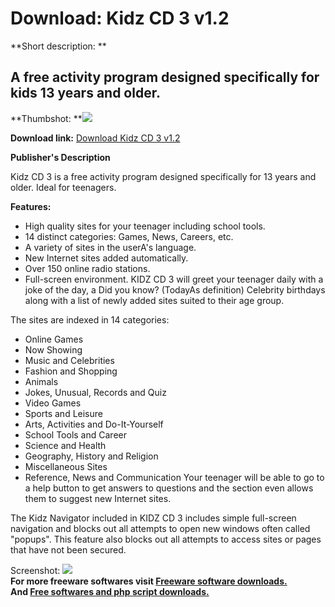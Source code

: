 # Download: Kidz CD 3 v1.2

**Short description: **

## A free activity program designed specifically for kids 13 years and older.

  
**Thumbshot: **![](http://www.freewarefiles.com/screenshot/kidzcd3_md.gif)   
  
**Download link:** [Download Kidz CD 3 v1.2](http://freesoftwares.boysofts.com/Kidz-CD-V_program_20408.html)  
  

**Publisher's Description**  
  

Kidz CD 3 is a free activity program designed specifically for 13 years and
older. Ideal for teenagers.

**Features:**

  * High quality sites for your teenager including school tools. 
  * 14 distinct categories: Games, News, Careers, etc. 
  * A variety of sites in the userA's language. 
  * New Internet sites added automatically. 
  * Over 150 online radio stations. 
  * Full-screen environment. 
KIDZ CD 3 will greet your teenager daily with a joke of the day, a Did you
know? (TodayAs definition) Celebrity birthdays along with a list of newly
added sites suited to their age group.

The sites are indexed in 14 categories:

  * Online Games 
  * Now Showing 
  * Music and Celebrities 
  * Fashion and Shopping 
  * Animals 
  * Jokes, Unusual, Records and Quiz 
  * Video Games 
  * Sports and Leisure 
  * Arts, Activities and Do-It-Yourself 
  * School Tools and Career 
  * Science and Health 
  * Geography, History and Religion 
  * Miscellaneous Sites 
  * Reference, News and Communication 
Your teenager will be able to go to a help button to get answers to questions
and the section even allows them to suggest new Internet sites.

The Kidz Navigator included in KIDZ CD 3 includes simple full-screen
navigation and blocks out all attempts to open new windows often called
"popups". This feature also blocks out all attempts to access sites or pages
that have not been secured.

  
  
Screenshot: ![](http://www.freewarefiles.com/screenshot/kidzcd3.gif)  
**For more freeware softwares visit [Freeware software downloads.](http://freesoftwares.boysofts.com/)**   
**And [Free softwares and php script downloads.](http://www.boysofts.com/)**

